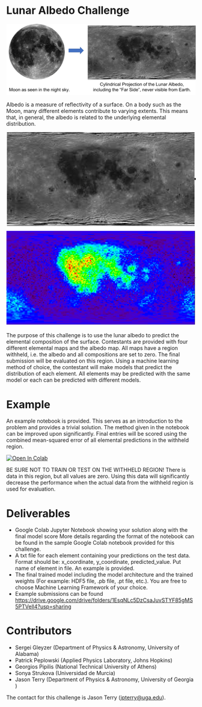 # Lunar Albedo Challenge

![plot](./Images/Lunar_Albedo_Header.png)

Albedo is a measure of reflectivity of a surface. On a body such as the Moon, many different elements contribute to varying extents. This means that, in general, the albedo is related to the underlying elemental distribution.

![plot](./Images/Lunar_Composition_Maps.png)

The purpose of this challenge is to use the lunar albedo to predict the elemental composition of the surface. Contestants are provided with four different elemental maps and the albedo map. All maps have a region withheld, i.e. the albedo and all compositions are set to zero. The final submission will be evaluated on this region. Using a machine learning method of choice, the contestant will make models that predict the distribution of each element. All elements may be predicted with the same model or each can be predicted with different models.

# Example

An example notebook is provided. This serves as an introduction to the problem and provides a trivial solution. The method given in the notebook can be improved upon significantly. Final entries will be scored using the combined mean-squared error of all elemental predictions in the withheld region.

[![Open In Colab](https://colab.research.google.com/assets/colab-badge.svg)](https://colab.research.google.com/github/ML4SCI/ML4SCIHackathon/blob/main/PlanetaryAlbedoChallenge/PlanetaryAlbedo_LunarExample.ipynb)

BE SURE NOT TO TRAIN OR TEST ON THE WITHHELD REGION! There is data in this region, but all values are zero. Using this data will significantly decrease the performance when the actual data from the withheld region is used for evaluation.

# Deliverables

- Google Colab Jupyter Notebook showing your solution along with the final model score More details regarding the format of the notebook can be found in the sample Google Colab notebook provided for this challenge.
- A txt file for each element containing your predictions on the test data. Format should be: x_coordinate, y_coordinate, predicted_value. Put name of element in file. An example is provided.
- The final trained model including the model architecture and the trained weights (For example: HDF5 file, .pb file, .pt file, etc.). You are free to choose Machine Learning Framework of your choice.
- Example submissions can be found https://drive.google.com/drive/folders/1EsqNLc5DzCsaJuvSTYF85gMS5PTVell4?usp=sharing

# Contributors

- Sergei Gleyzer (Department of Physics & Astronomy, University of Alabama)
- Patrick Peplowski (Applied Physics Laboratory, Johns Hopkins)
- Georgios Pipilis (National Technical University of Athens)
- Sonya Strukova (Universidad de Murcia)
- Jason Terry (Department of Physics & Astronomy, University of Georgia )

The contact for this challenge is Jason Terry (jpterry@uga.edu).
